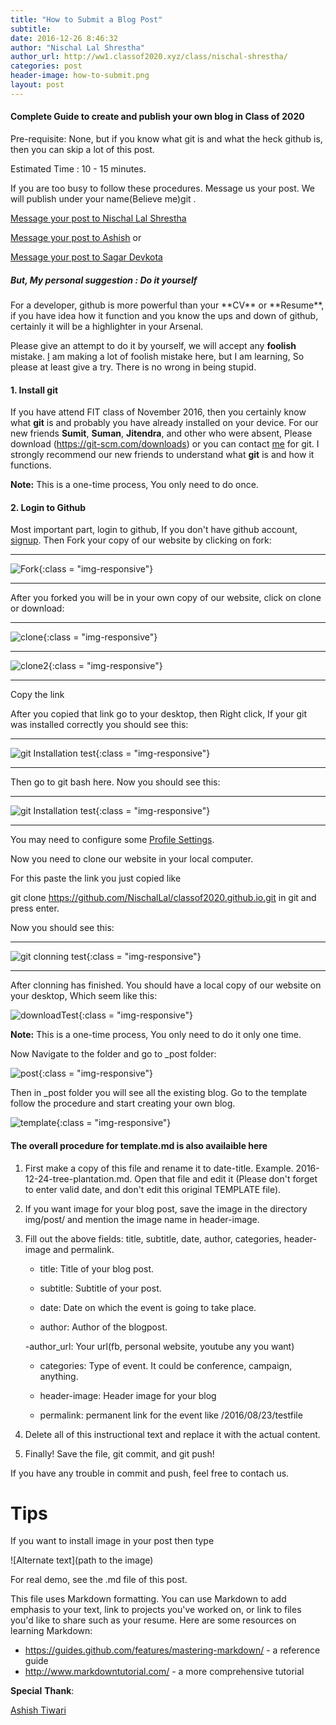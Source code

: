 ```yaml
---
title: "How to Submit a Blog Post"
subtitle:
date: 2016-12-26 8:46:32
author: "Nischal Lal Shrestha"
author_url: http://ww1.classof2020.xyz/class/nischal-shrestha/
categories: post
header-image: how-to-submit.png
layout: post
---
```


<h4>Complete Guide to create and publish your own blog in Class of 2020</h4>

Pre-requisite: None, but if you know what git is and what the heck github is, then you can skip a lot of this post.

Estimated Time : 10 - 15 minutes.

If you are too busy to follow  these procedures. Message us your post. We will publish under your name(Believe me)git .

[Message your post to Nischal Lal Shrestha](https://www.facebook.com/NischalLalShrestha)

[Message your post to Ashish](https://www.facebook.com/megamindat) or

[Message your post to Sagar Devkota](https://facebook.com/sagardev1998)

<h5>But, My personal suggestion : Do it yourself</h5>
For a developer, github is more powerful than your **CV** or **Resume**, if you have idea how it function and you know the ups and down of github, certainly it will be a highlighter in your Arsenal.

Please give an attempt to do it by yourself,  we will accept any **foolish** mistake. [I](https://www.facebook.com/NischalLalShrestha) am making a lot of foolish mistake here, but I am learning, So please at least give a try. There is no wrong in being stupid.

<h4>1. Install git</h4>


If you have attend FIT class of November 2016, then you certainly know what **git** is and probably you have already installed on your device. For our new friends **Sumit**, **Suman**, **Jitendra**, and other who were absent,  Please download (https://git-scm.com/downloads) or you can contact [me](https://www.facebook.com/NischalLalShrestha) for git. I strongly recommend our new friends to understand what **git** is and how it functions.


**Note:** This is a one-time process, You only need to do once.

<h4>2. Login to Github</h4>

Most important part, login to github, If you don't have github account, [signup](https://www.github.io).
Then Fork your copy of our website by clicking on fork:

---------------------------------------------------------------------------------

![Fork](/img/post/fork.jpg){:class = "img-responsive"}

---------------------------------------------------------------------------------


After you forked you will be in your own copy of our website, click on clone or download:


---------------------------------------------------------------------------------

![clone](/img/post/clone1.jpg){:class = "img-responsive"}

---------------------------------------------------------------------------------

![clone2](/img/post/clone2.jpg){:class = "img-responsive"}

---------------------------------------------------------------------------------

Copy the link


After you copied that link go to your desktop, then Right click, If your git was installed correctly you should see this:


---------------------------------------------------------------------------------


![git Installation test](/img/post/post-bg-02.jpg){:class = "img-responsive"}


---------------------------------------------------------------------------------
Then go to git bash here. Now you should see this:

---------------------------------------------------------------------------------


![git Installation test](/img/post/bg-post-03.jpg){:class = "img-responsive"}

---------------------------------------------------------------------------------

You may need to configure some [Profile Settings](https://git-scm.com/book/en/v2/Getting-Started-First-Time-Git-Setup).

Now you need to clone our website in your local computer.

For this paste the link you just copied like

git clone https://github.com/NischalLal/classof2020.github.io.git in git and press enter.

Now you should see this:

---------------------------------------------------------------------------------

![git clonning test](/img/post/clonning.jpg){:class = "img-responsive"}

---------------------------------------------------------------------------------

After clonning has finished. You should have a local copy of our website on your desktop, Which seem like this:

![downloadTest](/img/post/download.jpg){:class = "img-responsive"}

**Note:** This is a one-time process, You only need to do it only one time.

Now Navigate to the folder and go to _post folder:

![post](/img/post/post.jpg){:class = "img-responsive"}

Then in _post folder you will see all the existing blog.
Go to the template follow the procedure and  start creating your own blog.

![template](/img/post/template.jpg){:class = "img-responsive"}



<h4>The overall procedure for template.md is also availaible here</h4>

1.	First make a copy of this file and rename it to date-title. Example. 2016-12-24-tree-plantation.md.
    Open that file and edit it (Please don't forget to enter valid date, and don't edit this original TEMPLATE file).

2.	If you want image for your blog post, save the image in the directory img/post/ and mention the image name in header-image.

3. 	Fill out the above fields: title, subtitle, date, author, categories, header-image and permalink.

	- title: Title of your blog post.  

	- subtitle: Subtitle of your post.

	- date: Date on which the event is going to take place.

	- author: Author of the blogpost.

	-author_url: Your url(fb, personal website, youtube any you want)

	- categories: Type of event. It could be conference, campaign, anything.

	- header-image: Header image for your blog

	- permalink: permanent link for the event like /2016/08/23/testfile

4. 	Delete all of this instructional text and replace it with the actual content.

5. 	Finally! Save the file, git commit, and git push!

If you have any trouble in commit and push, feel free to contach us.
# Tips

If you want to install image in your post then type
  <p>![Alternate text](path to the image)</p>

  For real demo, see the .md file of this post.

This file uses Markdown formatting. You can use Markdown to add emphasis
to your text, link to projects you've worked on, or link to files you'd like to
share such as your resume. Here are some resources on learning Markdown:
  - https://guides.github.com/features/mastering-markdown/ - a reference
    guide
  - http://www.markdowntutorial.com/ - a more comprehensive tutorial


 **Special** **Thank**:

 [Ashish Tiwari](https://www.facebook.com/megamindat)
